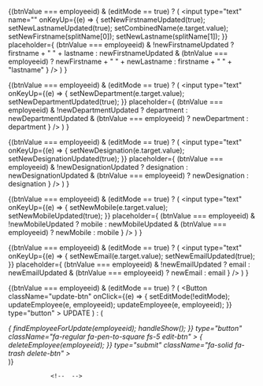 {(btnValue === employeeid) & (editMode == true) ? (
<input
type="text"
name=""
onKeyUp={(e) => {
setNewFirstnameUpdated(true);
setNewLastnameUpdated(true);
setCombinedName(e.target.value);
setNewFirstname(splitName[0]);
setNewLastname(splitName[1]);
}}
placeholder={
(btnValue === employeeid) & !newFirstnameUpdated
? firstname + " " + lastname
: newFirstnameUpdated & (btnValue === employeeid)
? newFirstname + " " + newLastname
: firstname + " " + "lastname"
}
/>
)
}

<!--  -->

{(btnValue === employeeid) & (editMode == true) ? (
<input
type="text"
onKeyUp={(e) => {
setNewDepartment(e.target.value);
setNewDepartmentUpdated(true);
}}
placeholder={
(btnValue === employeeid) & !newDepartmentUpdated
? department
: newDepartmentUpdated & (btnValue === employeeid)
? newDepartment
: department
}
/>
)
}

<!--  -->

{(btnValue === employeeid) & (editMode == true) ? (
<input
type="text"
onKeyUp={(e) => {
setNewDesignation(e.target.value);
setNewDesignationUpdated(true);
}}
placeholder={
(btnValue === employeeid) & !newDesignationUpdated
? designation
: newDesignationUpdated & (btnValue === employeeid)
? newDesignation
: designation
}
/>
)
}

<!--  -->

{(btnValue === employeeid) & (editMode == true) ? (
<input
type="text"
onKeyUp={(e) => {
setNewMobile(e.target.value);
setNewMobileUpdated(true);
}}
placeholder={
(btnValue === employeeid) & !newMobileUpdated
? mobile
: newMobileUpdated & (btnValue === employeeid)
? newMobile
: mobile
}
/>
)
}

<!--  -->

{(btnValue === employeeid) & (editMode == true) ? (
<input
type="text"
onKeyUp={(e) => {
setNewEmail(e.target.value);
setNewEmailUpdated(true);
}}
placeholder={
(btnValue === employeeid) & !newEmailUpdated
? email
: newEmailUpdated & (btnValue === employeeid)
? newEmail
: email
}
/>
)
}

<!-- BTNS FUNCTIONALITY -->

{(btnValue === employeeid) & (editMode == true) ? (
<Button
className="update-btn"
onClick={(e) => {
setEditMode(!editMode);
updateEmployee(e, employeeid);
updateEmployee(e, employeeid);
}}
type="button" >
UPDATE
</Button>
) : (
<div className="form-btns">
<i
onClick={(e) => {
findEmployeeForUpdate(employeeid);
handleShow();
}}
type="button"
className="fa-regular fa-pen-to-square fs-5 edit-btn" ></i>
<i
onClick={() => {
deleteEmployee(employeeid);
}}
type="submit"
className="fa-solid fa-trash delete-btn" ></i>
</div>
)}

                <!--  -->
